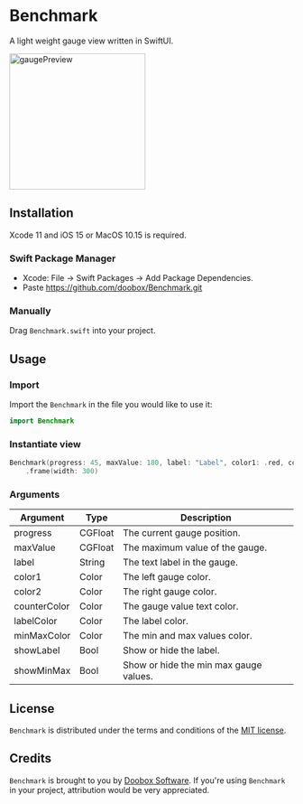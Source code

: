 # Benchmark

A light weight gauge view written in SwiftUI.

<img width="241" alt="gaugePreview" src="https://user-images.githubusercontent.com/1026876/145280587-8897c999-39cb-4f95-b2c7-300d0b898ee5.png">

## Installation

Xcode 11 and iOS 15 or MacOS 10.15 is required.

### Swift Package Manager

* Xcode: File -> Swift Packages -> Add Package Dependencies.
* Paste https://github.com/doobox/Benchmark.git

### Manually

Drag `Benchmark.swift` into your project.

## Usage

### Import

Import the `Benchmark` in the file you would like to use it: 

```swift
import Benchmark
```

### Instantiate view

```swift
Benchmark(progress: 45, maxValue: 180, label: "Label", color1: .red, color2: .green, counterColor: .primary, labelColor: .secondary, minMaxColor: .primary, showLabel: true, showMinMax: true)
    .frame(width: 300)
```

### Arguments

| Argument  | Type | Description
| ------------- | ------------- | ------------- |
| progress  | CGFloat  | The current gauge position. |
| maxValue  | CGFloat  | The maximum value of the gauge. |
| label  | String  | The text label in the gauge. |
| color1  | Color  | The left gauge color. |
| color2  | Color  | The right gauge color. |
| counterColor  | Color  | The gauge value text color. |
| labelColor  | Color  | The label color. |
| minMaxColor  | Color  | The min and max values color. |
| showLabel  | Bool  | Show or hide the label. |
| showMinMax  | Bool  | Show or hide the min max gauge values. |

## License

`Benchmark` is distributed under the terms and conditions of the [MIT license](https://github.com/doobox/Benchmark/blob/Master/LICENSE).

## Credits

`Benchmark` is brought to you by [Doobox Software](https://www.doobox.co.uk). If you're using `Benchmark` in your project, attribution would be very appreciated.
